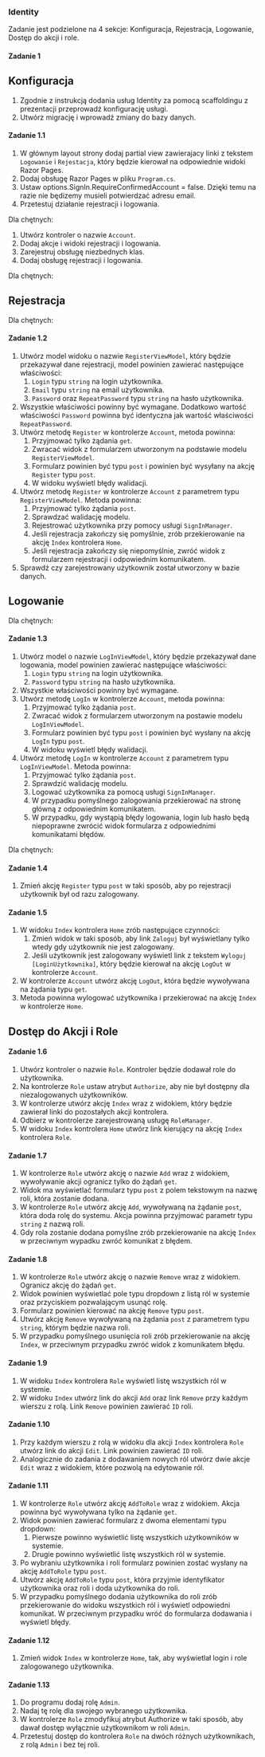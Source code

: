 ### Identity

Zadanie jest podzielone na 4 sekcje: Konfiguracja, Rejestracja, Logowanie, Dostęp do akcji i role.

#### Zadanie 1

## Konfiguracja

1. Zgodnie z instrukcją dodania usług Identity za pomocą scaffoldingu  z prezentacji przeprowadź konfigurację usługi.
1. Utwórz migrację i wprowadź zmiany do bazy danych.

#### Zadanie 1.1

1. W głównym layout strony dodaj partial view zawierajacy linki  z tekstem `Logowanie` i `Rejestacja`, który będzie kierował na odpowiednie widoki Razor Pages.
1. Dodaj obsługę Razor Pages w pliku `Program.cs`.
1. Ustaw options.SignIn.RequireConfirmedAccount = false. Dzięki temu na razie nie będizemy musieli potwierdzać adresu email.
1. Przetestuj działanie rejestracji i logowania.

Dla chętnych:
1. Utwórz kontroler o nazwie `Account`.
1. Dodaj akcje i widoki rejestracji i logowania. 
1. Zarejestruj obsługę niezbednych klas.
1. Dodaj obsługę rejestracji i logowania.

Dla chętnych:
## Rejestracja

Dla chętnych:
#### Zadanie 1.2

1. Utwórz model widoku o nazwie `RegisterViewModel`, który będzie przekazywał dane rejestracji, model powinien zawierać następujące właściwości:
    1. `Login` typu `string` na login użytkownika.
    1. `Email` typu `string` na email użytkownika.
    1. `Password` oraz `RepeatPassword` typu `string` na hasło użytkownika.
1. Wszystkie właściwości powinny być wymagane. Dodatkowo wartość właściwości `Password` powinna być identyczna jak wartość właściwości `RepeatPassword`.
1. Utwórz metodę `Register` w kontrolerze `Account`, metoda powinna:
    1. Przyjmować tylko żądania `get`.
    1. Zwracać widok z formularzem utworzonym na podstawie modelu `RegisterViewModel`.
    1. Formularz powinien być typu `post` i powinien być wysyłany na akcję `Register` typu `post`.
    1. W widoku wyświetl błędy walidacji.
1. Utwórz metodę `Register` w kontrolerze `Account` z parametrem typu `RegisterViewModel`. Metoda powinna:
    1. Przyjmować tylko żądania `post`.
    1. Sprawdzać walidację modelu.
    1. Rejestrować użytkownika przy pomocy usługi `SignInManager`.
    1. Jeśli rejestracja zakończy się pomyślnie, zrób przekierowanie na akcję `Index` kontrolera `Home`.
    1. Jeśli rejestracja zakończy się niepomyślnie, zwróć widok z formularzem rejestracji i odpowiednim komunikatem.
1. Sprawdź czy zarejestrowany użytkownik został utworzony w bazie danych.

## Logowanie

Dla chętnych:
#### Zadanie 1.3

1. Utwórz model o nazwie `LogInViewModel`, który będzie przekazywał dane logowania, model powinien zawierać następujące właściwości:
    1. `Login` typu `string` na login użytkownika.
    1. `Password` typu `string` na hasło użytkownika.
1. Wszystkie właściwości powinny być wymagane.
1. Utwórz metodę `LogIn` w kontrolerze `Account`, metoda powinna:
    1. Przyjmować tylko żądania `post`.
    1. Zwracać widok z formularzem utworzonym na postawie modelu `LogInViewModel`.
    1. Formularz powinien być typu `post` i powinien być wysłany na akcję `LogIn` typu `post`.
    1. W widoku wyświetl błędy walidacji.
1. Utwórz metodę `LogIn` w kontrolerze `Account` z parametrem typu `LogInViewModel`. Metoda powinna:
    1. Przyjmować tylko żądania `post`.
    1. Sprawdzić walidację modelu.
    1. Logować użytkownika za pomocą usługi `SignInManager`.
    1. W przypadku pomyślnego zalogowania przekierować na stronę główną z odpowiednim komunikatem.
    1. W przypadku, gdy wystąpią błędy logowania, login lub hasło będą niepoprawne zwrócić widok formularza z odpowiednimi komunikatami błędów.
    
Dla chętnych:
#### Zadanie 1.4

1. Zmień akcję `Register` typu `post` w taki sposób, aby po rejestracji użytkownik był od razu zalogowany.

#### Zadanie 1.5

1. W widoku `Index` kontrolera `Home` zrób następujące czynności:
    1. Zmień widok w taki sposób, aby link `Zaloguj` był wyświetlany tylko wtedy gdy użytkownik nie jest zalogowany.
    1. Jeśli użytkownik jest zalogowany wyświetl link z tekstem `Wyloguj [LoginUżytkownika]`, który będzie kierował na akcję `LogOut` w kontrolerze `Account`.
1. W kontrolerze `Account` utwórz akcję `LogOut`, która będzie wywoływana na żądania typu `get`.
1. Metoda powinna wylogować użytkownika i przekierować na akcję `Index` w kontrolerze `Home`.

## Dostęp do Akcji i Role

#### Zadanie 1.6

1. Utwórz kontroler o nazwie `Role`. Kontroler będzie dodawał role do użytkownika.
1. Na kontrolerze `Role` ustaw atrybut `Authorize`, aby nie był dostępny dla niezalogowanych użytkowników.
1. W kontrolerze utwórz akcję `Index` wraz z widokiem, który będzie zawierał linki do pozostałych akcji kontrolera.
1. Odbierz w kontrolerze zarejestrowaną usługę `RoleManager`.
1. W widoku `Index` kontrolera `Home` utwórz link kierujący na akcję `Index` kontrolera `Role`.

#### Zadanie 1.7

1. W kontrolerze `Role` utwórz akcję o nazwie `Add` wraz z widokiem, wywoływanie akcji ogranicz tylko do żądań `get`.
1. Widok ma wyświetlać formularz typu `post` z polem tekstowym na nazwę roli, która zostanie dodana.
1. W kontrolerze `Role` utwórz akcję `Add`, wywoływaną na żądanie `post`, która doda rolę do systemu. Akcja powinna przyjmować parametr typu `string` z nazwą roli.
1. Gdy rola zostanie dodana pomyślne zrób przekierowanie na akcję `Index` w przeciwnym wypadku zwróć komunikat z błędem.

#### Zadanie 1.8

1. W kontrolerze `Role` utwórz akcję o nazwie `Remove` wraz z widokiem. Ogranicz akcję do żądań `get`.
1. Widok powinien wyświetlać pole typu dropdown z listą ról w systemie oraz przyciskiem pozwalającym usunąć rolę.
1. Formularz powinien kierować na akcję `Remove` typu `post`.
1. Utwórz akcję `Remove` wywoływaną na żądania `post` z parametrem typu `string`, którym będzie nazwa roli.
1. W przypadku pomyślnego usunięcia roli zrób przekierowanie na akcję `Index`, w przeciwnym przypadku zwróć widok z komunikatem błędu.

#### Zadanie 1.9

1. W widoku `Index` kontrolera `Role` wyświetl listę wszystkich ról w systemie.
1. W widoku `Index` utwórz link do akcji `Add` oraz link `Remove` przy każdym wierszu z rolą. Link `Remove` powinien zawierać `ID` roli.

#### Zadanie 1.10

1. Przy każdym wierszu z rolą w widoku dla akcji `Index` kontrolera `Role` utwórz link do akcji `Edit`. Link powinien zawierać `ID` roli.
1. Analogicznie do zadania z dodawaniem nowych ról utwórz dwie akcje `Edit` wraz z widokiem, które pozwolą na edytowanie ról.

#### Zadanie 1.11

1. W kontrolerze `Role` utwórz akcję `AddToRole` wraz z widokiem. Akcja powinna być wywoływana tylko na żądanie `get`.
1. Widok powinien zawierać formularz z dwoma elementami typu dropdown:
    1. Pierwsze powinno wyświetlić listę wszystkich użytkowników w systemie.
    1. Drugie powinno wyświetlić listę wszystkich ról w systemie.
1. Po wybraniu użytkownika i roli formularz powinien zostać wysłany na akcję `AddToRole` typu `post`.
1. Utwórz akcję `AddToRole` typu `post`, która przyjmie identyfikator użytkownika oraz roli i doda użytkownika do roli.
1. W przypadku pomyślnego dodania użytkownika do roli zrób przekierowanie do widoku wszystkich ról i wyświetl odpowiedni komunikat. W przeciwnym przypadku wróć do formularza dodawania i wyświetl błędy.

#### Zadanie 1.12

1. Zmień widok `Index` w kontrolerze `Home`, tak, aby wyświetlał login i role zalogowanego użytkownika.

#### Zadanie 1.13

1. Do programu dodaj rolę `Admin`.
1. Nadaj tę rolę dla swojego wybranego użytkownika.
1. W kontrolerze `Role` zmodyfikuj atrybut Authorize w taki sposób, aby dawał dostęp wyłącznie użytkownikom w roli `Admin`.
1. Przetestuj dostęp do kontrolera `Role` na dwóch różnych użytkownikach, z rolą `Admin` i bez tej roli.